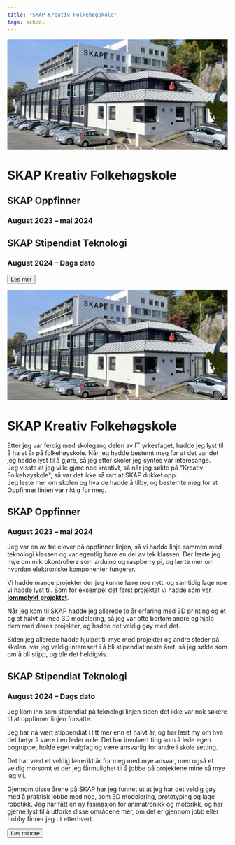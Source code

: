 ```yaml
---
title: "SKAP Kreativ Folkehøgskole"
tags: school
---
```


![SKAP Kreativ Folkehøgskole](/assets/images/School/SkapFHS.jpg)

# SKAP Kreativ Folkehøgskole

<div class="spacer"></div>

## SKAP Oppfinner

### August 2023 – mai 2024

<div class="spacer"></div>

## SKAP Stipendiat Teknologi

### August 2024 – Dags dato


<div class="spacer"></div>

<button class="expand-button styled">Les mer</button>

<div class="split">

![SKAP Kreativ Folkehøgskole](/assets/images/School/SkapFHS.jpg)

# SKAP Kreativ Folkehøgskole

Etter jeg var ferdig med skolegang delen av IT yrkesfaget, hadde jeg lyst til å ha et år på folkehøyskole. Når jeg hadde bestemt meg for at det var det jeg hadde lyst til å gjøre, så jeg etter skoler jeg syntes var interesange.  
Jeg visste at jeg ville gjøre noe kreativt, så når jeg søkte på "Kreativ Folkehøyskole", så var det ikke så rart at SKAP dukket opp.  
Jeg leste mer om skolen og hva de hadde å tilby, og bestemte meg for at Oppfinner linjen var riktig for meg.

<div class="spacer"></div>

## SKAP Oppfinner

### August 2023 – mai 2024

Jeg var en av tre elever på oppfinner linjen, så vi hadde linje sammen med teknologi klassen og var egentlig bare en del av tek klassen. Der lærte jeg mye om mikrokontrollere som arduino og raspberry pi, og lærte mer om hvordan elektroniske komponenter fungerer.

Vi hadde mange projekter der jeg kunne lære noe nytt, og samtidig lage noe vi hadde lyst til. Som for eksempel det først projektet vi hadde som var **[lommelykt projektet](/projects/project1/)**.

Når jeg kom til SKAP hadde jeg allerede to år erfaring med 3D printing og et og et halvt år med 3D modelering, så jeg var ofte bortom andre og hjalp dem med deres projekter, og hadde det veldig gøy med det.

<div class="spacer"></div>

Siden jeg allerede hadde hjulpet til mye med projekter og andre steder på skolen, var jeg veldig interesert i å bli stipendiat neste året, så jeg søkte som om å bli stipp, og ble det heldigvis.

<div class="spacer"></div>

## SKAP Stipendiat Teknologi

### August 2024 – Dags dato

Jeg kom inn som stipendiat på teknologi linjen siden det ikke var nok søkere til at oppfinner linjen forsatte.

Jeg har nå vært stippendiat i litt mer enn et halvt år, og har lært my om hva det betyr å være i en leder rolle. Det har involvert ting som å lede egen bogruppe, holde eget valgfag og være ansvarlig for andre i skole setting. 

Det har vært et veldig lærerikt år for meg med mye ansvar, men også et veldig morsomt et der jeg fårmulighet til å jobbe på projektene mine så mye jeg vil.

Gjennom disse årene på SKAP har jeg funnet ut at jeg har det veldig gøy med å praktisk jobbe med noe, som 3D modelering, prototyping og lage robotikk. Jeg har fått en ny fasinasjon for animatronikk og motorikk, og har gjerne lyst til å utforke disse områdene mer, om det er gjennom jobb eller hobby finner jeg ut etterhvert.


<div class="spacer"></div>

<button class="expand-button styled">Les mindre</button>
